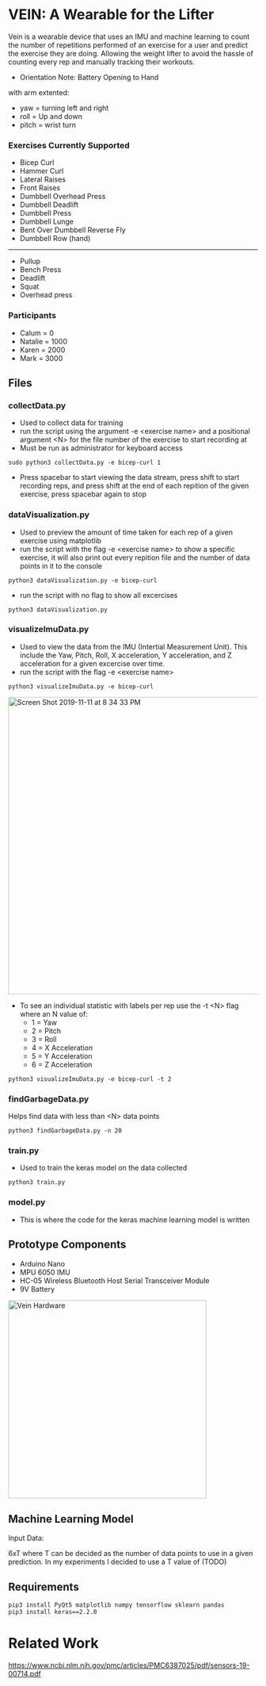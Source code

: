 
# VEIN: A Wearable for the Lifter

Vein is a wearable device that uses an IMU and machine learning to count the number of repetitions performed of an exercise for a user and predict the exercise they are doing. Allowing the weight lifter to avoid the hassle of counting every rep and manually tracking their workouts.

- Orientation Note: Battery Opening to Hand

with arm extented:
- yaw = turning left and right
- roll = Up and down
- pitch = wrist turn

### Exercises Currently Supported
- Bicep Curl
- Hammer Curl
- Lateral Raises
- Front Raises
- Dumbbell Overhead Press
- Dumbbell Deadlift
- Dumbbell Press
- Dumbbell Lunge
- Bent Over Dumbbell Reverse Fly
- Dumbbell Row (hand)

--------

- Pullup
- Bench Press
- Deadlift
- Squat
- Overhead press

### Participants

- Calum = 0
- Natalie = 1000
- Karen = 2000
- Mark = 3000


## Files
### collectData.py 
- Used to collect data for training
- run the script using the argument -e \<exercise name> and a positional argument \<N> for the file number of the exercise to start recording at
- Must be run as administrator for keyboard access
```
sudo python3 collectData.py -e bicep-curl 1
```
- Press spacebar to start viewing the data stream, press shift to start recording reps, and press shift at the end of each repition of the given exercise, press spacebar again to stop

### dataVisualization.py
- Used to preview the amount of time taken for each rep of a given exercise using matplotlib
- run the script with the flag -e \<exercise name> to show a specific exercise, it will also print out every repition file and the number of data points in it to the console
```
python3 dataVisualization.py -e bicep-curl
```
- run the script with no flag to show all excercises
```
python3 dataVisualization.py 
```

### visualizeImuData.py
- Used to view the data from the IMU (Intertial Measurement Unit). This include the Yaw, Pitch, Roll, X acceleration, Y acceleration, and Z acceleration for a given excercise over time.
- run the script with the flag -e \<exercise name> 
```
python3 visualizeImuData.py -e bicep-curl
```

<img width="600" alt="Screen Shot 2019-11-11 at 8 34 33 PM" src="https://user-images.githubusercontent.com/12948431/68634317-065b4500-04c3-11ea-99b7-808bec683ed5.png">


- To see an individual statistic with labels per rep use the -t \<N> flag where an N value of:
    - 1 = Yaw
    - 2 = Pitch
    - 3 = Roll
    - 4 = X Acceleration
    - 5 = Y Acceleration
    - 6 = Z Acceleration

```
python3 visualizeImuData.py -e bicep-curl -t 2
```

### findGarbageData.py
Helps find data with less than \<N> data points

```
python3 findGarbageData.py -n 20
```


### train.py
- Used to train the keras model on the data collected
```
python3 train.py
```

### model.py
- This is where the code for the keras machine learning model is written


## Prototype Components
- Arduino Nano
- MPU 6050 IMU
- HC-05 Wireless Bluetooth Host Serial Transceiver Module 
- 9V Battery

<img width="400" alt="Vein Hardware" src="https://user-images.githubusercontent.com/12948431/68535026-b7b67b00-0309-11ea-9519-f89c0f019290.png">

## Machine Learning Model

Input Data:

6xT where T can be decided as the number of data points to use in a given prediction. In my experiments I decided to use a T value of (TODO)



## Requirements
```
pip3 install PyQt5 matplotlib numpy tensorflow sklearn pandas
pip3 install keras==2.2.0
```

# Related Work

https://www.ncbi.nlm.nih.gov/pmc/articles/PMC6387025/pdf/sensors-19-00714.pdf



